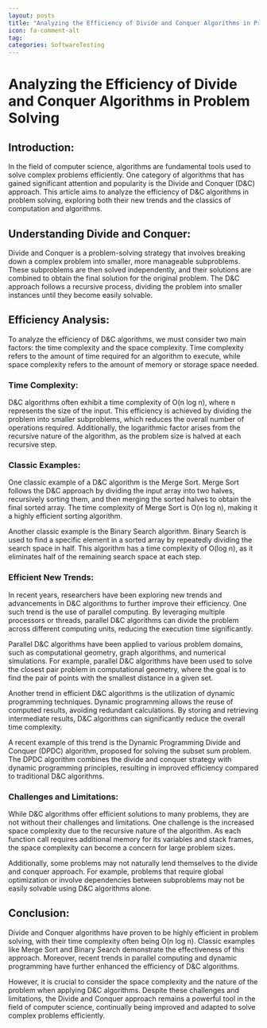 ```yaml
---
layout: posts
title: "Analyzing the Efficiency of Divide and Conquer Algorithms in Problem Solving"
icon: fa-comment-alt
tag:      
categories: SoftwareTesting
---
```



# Analyzing the Efficiency of Divide and Conquer Algorithms in Problem Solving

## Introduction:
In the field of computer science, algorithms are fundamental tools used to solve complex problems efficiently. One category of algorithms that has gained significant attention and popularity is the Divide and Conquer (D&C) approach. This article aims to analyze the efficiency of D&C algorithms in problem solving, exploring both their new trends and the classics of computation and algorithms.

## Understanding Divide and Conquer:
Divide and Conquer is a problem-solving strategy that involves breaking down a complex problem into smaller, more manageable subproblems. These subproblems are then solved independently, and their solutions are combined to obtain the final solution for the original problem. The D&C approach follows a recursive process, dividing the problem into smaller instances until they become easily solvable.

## Efficiency Analysis:
To analyze the efficiency of D&C algorithms, we must consider two main factors: the time complexity and the space complexity. Time complexity refers to the amount of time required for an algorithm to execute, while space complexity refers to the amount of memory or storage space needed.

### Time Complexity:
D&C algorithms often exhibit a time complexity of O(n log n), where n represents the size of the input. This efficiency is achieved by dividing the problem into smaller subproblems, which reduces the overall number of operations required. Additionally, the logarithmic factor arises from the recursive nature of the algorithm, as the problem size is halved at each recursive step.

### Classic Examples:
One classic example of a D&C algorithm is the Merge Sort. Merge Sort follows the D&C approach by dividing the input array into two halves, recursively sorting them, and then merging the sorted halves to obtain the final sorted array. The time complexity of Merge Sort is O(n log n), making it a highly efficient sorting algorithm.

Another classic example is the Binary Search algorithm. Binary Search is used to find a specific element in a sorted array by repeatedly dividing the search space in half. This algorithm has a time complexity of O(log n), as it eliminates half of the remaining search space at each step.

### Efficient New Trends:
In recent years, researchers have been exploring new trends and advancements in D&C algorithms to further improve their efficiency. One such trend is the use of parallel computing. By leveraging multiple processors or threads, parallel D&C algorithms can divide the problem across different computing units, reducing the execution time significantly.

Parallel D&C algorithms have been applied to various problem domains, such as computational geometry, graph algorithms, and numerical simulations. For example, parallel D&C algorithms have been used to solve the closest pair problem in computational geometry, where the goal is to find the pair of points with the smallest distance in a given set.

Another trend in efficient D&C algorithms is the utilization of dynamic programming techniques. Dynamic programming allows the reuse of computed results, avoiding redundant calculations. By storing and retrieving intermediate results, D&C algorithms can significantly reduce the overall time complexity.

A recent example of this trend is the Dynamic Programming Divide and Conquer (DPDC) algorithm, proposed for solving the subset sum problem. The DPDC algorithm combines the divide and conquer strategy with dynamic programming principles, resulting in improved efficiency compared to traditional D&C algorithms.

### Challenges and Limitations:
While D&C algorithms offer efficient solutions to many problems, they are not without their challenges and limitations. One challenge is the increased space complexity due to the recursive nature of the algorithm. As each function call requires additional memory for its variables and stack frames, the space complexity can become a concern for large problem sizes.

Additionally, some problems may not naturally lend themselves to the divide and conquer approach. For example, problems that require global optimization or involve dependencies between subproblems may not be easily solvable using D&C algorithms alone.

## Conclusion:
Divide and Conquer algorithms have proven to be highly efficient in problem solving, with their time complexity often being O(n log n). Classic examples like Merge Sort and Binary Search demonstrate the effectiveness of this approach. Moreover, recent trends in parallel computing and dynamic programming have further enhanced the efficiency of D&C algorithms.

However, it is crucial to consider the space complexity and the nature of the problem when applying D&C algorithms. Despite these challenges and limitations, the Divide and Conquer approach remains a powerful tool in the field of computer science, continually being improved and adapted to solve complex problems efficiently.